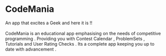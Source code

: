 # CodeMania

An app that excites a Geek and here it is !! <br> 
<br>CodeMania is an educational app emphasising on the needs of competitive programming . Providing you with Contest Calendar , ProblemSets , Tutorials and User Rating Checks . Its a complete app keeping you up to date with advancement .<br>
